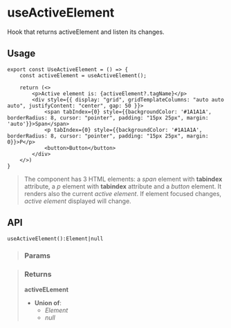 # useActiveElement
Hook that returns activeElement and listen its changes.

## Usage

```tsx
export const UseActiveElement = () => {
	const activeElement = useActiveElement();

	return (<>
		<p>Active element is: {activeElement?.tagName}</p>
		<div style={{ display: "grid", gridTemplateColumns: "auto auto auto", justifyContent: "center", gap: 50 }}>
			<span tabIndex={0} style={{backgroundColor: '#1A1A1A', borderRadius: 8, cursor: "pointer", padding: "15px 25px", margin: 'auto'}}>Span</span>
			<p tabIndex={0} style={{backgroundColor: '#1A1A1A', borderRadius: 8, cursor: "pointer", padding: "15px 25px", margin: 0}}>P</p>
			<button>Button</button>
		</div>
	</>)
}
```

> The component has 3 HTML elements: a _span_ element with __tabindex__ attribute, a _p_ element with __tabindex__ attribute and a _button_ element. It renders also the current _active element_. If element focused changes, _active element_ displayed will change.


## API

```tsx
useActiveElement():Element|null
```

> ### Params
>
>
>

> ### Returns
>
> __activeELement__
> - __Union of__:  
>     - _Element_  
>     - _null_  
>
